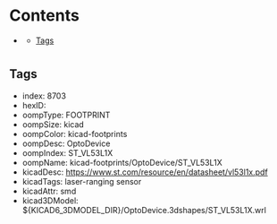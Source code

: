 



Contents
========

* [](#)
	* [Tags](#tags)

# 

## Tags

- index: 8703
- hexID: 
- oompType: FOOTPRINT
- oompSize: kicad
- oompColor: kicad-footprints
- oompDesc: OptoDevice
- oompIndex: ST_VL53L1X
- oompName: kicad-footprints/OptoDevice/ST_VL53L1X
- kicadDesc: https://www.st.com/resource/en/datasheet/vl53l1x.pdf
- kicadTags: laser-ranging sensor
- kicadAttr: smd
- kicad3DModel: ${KICAD6_3DMODEL_DIR}/OptoDevice.3dshapes/ST_VL53L1X.wrl
